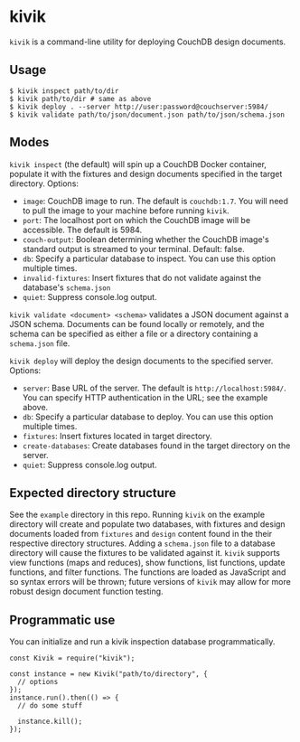 # kivik

`kivik` is a command-line utility for deploying CouchDB design documents.

## Usage

```
$ kivik inspect path/to/dir
$ kivik path/to/dir # same as above
$ kivik deploy . --server http://user:password@couchserver:5984/
$ kivik validate path/to/json/document.json path/to/json/schema.json
```

## Modes

`kivik inspect` (the default) will spin up a CouchDB Docker container, populate it with the fixtures and design documents specified in the target directory. Options:

- `image`: CouchDB image to run. The default is `couchdb:1.7`. You will need to pull the image to your machine before running `kivik`.
- `port`: The localhost port on which the CouchDB image will be accessible. The default is 5984.
- `couch-output`: Boolean determining whether the CouchDB image's standard output is streamed to your terminal. Default: false.
- `db`: Specify a particular database to inspect. You can use this option multiple times.
- `invalid-fixtures`: Insert fixtures that do not validate against the database's `schema.json`
- `quiet`: Suppress console.log output.

`kivik validate <document> <schema>` validates a JSON document against a JSON schema. Documents can be found locally or remotely, and the schema can be specified as either a file or a directory containing a `schema.json` file.

`kivik deploy` will deploy the design documents to the specified server. Options:

- `server`: Base URL of the server. The default is `http://localhost:5984/`. You can specify HTTP authentication in the URL; see the example above.
- `db`: Specify a particular database to deploy. You can use this option multiple times.
- `fixtures`: Insert fixtures located in target directory.
- `create-databases`: Create databases found in the target directory on the server.
- `quiet`: Suppress console.log output.

## Expected directory structure

See the `example` directory in this repo. Running `kivik` on the example directory will create and populate two databases, with fixtures and design documents loaded from `fixtures` and `design` content found in the their respective directory structures. Adding a `schema.json` file to a database directory will cause the fixtures to be validated against it. `kivik` supports view functions (maps and reduces), show functions, list functions, update functions, and filter functions. The functions are loaded as JavaScript and so syntax errors will be thrown; future versions of `kivik` may allow for more robust design document function testing.

## Programmatic use

You can initialize and run a kivik inspection database programmatically.

```
const Kivik = require("kivik");

const instance = new Kivik("path/to/directory", {
  // options
});
instance.run().then(() => {
  // do some stuff

  instance.kill();
});
```
